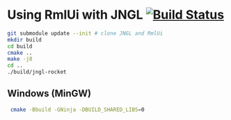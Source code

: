 # Using RmlUi with JNGL [![Build Status](https://travis-ci.org/jhasse/jngl-rocket.svg?branch=master)](https://travis-ci.org/jhasse/jngl-rocket)

```sh
git submodule update --init # clone JNGL and RmlUi
mkdir build
cd build
cmake ..
make -j8
cd ..
./build/jngl-rocket
```

## Windows (MinGW)

```sh
 cmake -Bbuild -GNinja -DBUILD_SHARED_LIBS=0
 ```
